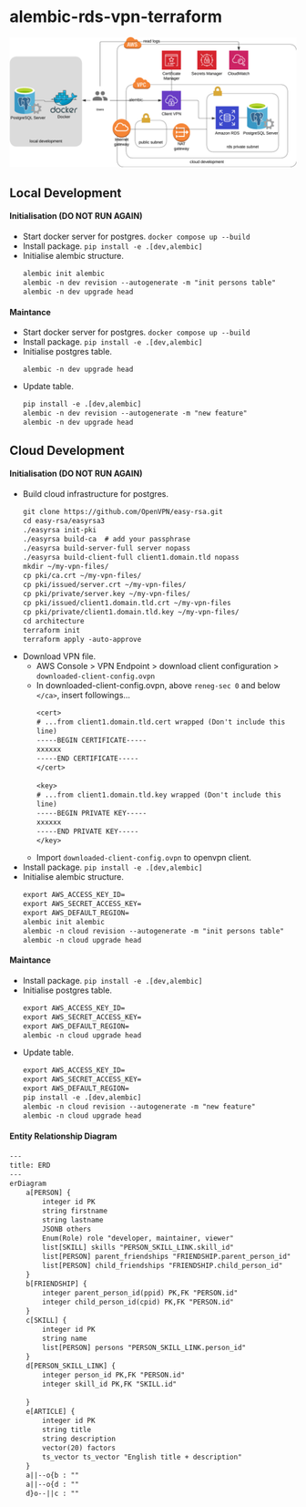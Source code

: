 # alembic-rds-vpn-terraform
![image](resources/architecture.png)

## Local Development
#### Initialisation (DO NOT RUN AGAIN)
- Start docker server for postgres. `docker compose up --build`
- Install package. `pip install -e .[dev,alembic]`
- Initialise alembic structure.
    ```
    alembic init alembic
    alembic -n dev revision --autogenerate -m "init persons table"
    alembic -n dev upgrade head
    ```
#### Maintance
- Start docker server for postgres. `docker compose up --build`
- Install package. `pip install -e .[dev,alembic]`
- Initialise postgres table.
    ```
    alembic -n dev upgrade head
    ```
- Update table.
    ```
    pip install -e .[dev,alembic]
    alembic -n dev revision --autogenerate -m "new feature"
    alembic -n dev upgrade head
    ```

## Cloud Development
#### Initialisation (DO NOT RUN AGAIN)
- Build cloud infrastructure for postgres.
    ```
    git clone https://github.com/OpenVPN/easy-rsa.git
    cd easy-rsa/easyrsa3
    ./easyrsa init-pki
    ./easyrsa build-ca  # add your passphrase
    ./easyrsa build-server-full server nopass
    ./easyrsa build-client-full client1.domain.tld nopass
    mkdir ~/my-vpn-files/
    cp pki/ca.crt ~/my-vpn-files/
    cp pki/issued/server.crt ~/my-vpn-files/
    cp pki/private/server.key ~/my-vpn-files/
    cp pki/issued/client1.domain.tld.crt ~/my-vpn-files
    cp pki/private/client1.domain.tld.key ~/my-vpn-files/
    cd architecture
    terraform init
    terraform apply -auto-approve
    ```
- Download VPN file.
    - AWS Console > VPN Endpoint > download client configuration > `downloaded-client-config.ovpn`
    - In downloaded-client-config.ovpn, above `reneg-sec 0` and below `</ca>`, insert followings...
        ```
        <cert>
        # ...from client1.domain.tld.cert wrapped (Don't include this line)
        -----BEGIN CERTIFICATE-----
        xxxxxx
        -----END CERTIFICATE-----
        </cert>

        <key>
        # ...from client1.domain.tld.key wrapped (Don't include this line)
        -----BEGIN PRIVATE KEY-----
        xxxxxx
        -----END PRIVATE KEY-----
        </key>
        ```
    - Import `downloaded-client-config.ovpn` to openvpn client.
- Install package. `pip install -e .[dev,alembic]`
- Initialise alembic structure.
    ```
    export AWS_ACCESS_KEY_ID=
    export AWS_SECRET_ACCESS_KEY=
    export AWS_DEFAULT_REGION=
    alembic init alembic
    alembic -n cloud revision --autogenerate -m "init persons table"
    alembic -n cloud upgrade head
    ```

#### Maintance
- Install package. `pip install -e .[dev,alembic]`
- Initialise postgres table.
    ```
    export AWS_ACCESS_KEY_ID=
    export AWS_SECRET_ACCESS_KEY=
    export AWS_DEFAULT_REGION=
    alembic -n cloud upgrade head
    ```
- Update table.
    ```
    export AWS_ACCESS_KEY_ID=
    export AWS_SECRET_ACCESS_KEY=
    export AWS_DEFAULT_REGION=
    pip install -e .[dev,alembic]
    alembic -n cloud revision --autogenerate -m "new feature"
    alembic -n cloud upgrade head
    ```
#### Entity Relationship Diagram

```mermaid
---
title: ERD
---
erDiagram
    a[PERSON] {
        integer id PK
        string firstname
        string lastname
        JSONB others
        Enum(Role) role "developer, maintainer, viewer"
        list[SKILL] skills "PERSON_SKILL_LINK.skill_id"
        list[PERSON] parent_friendships "FRIENDSHIP.parent_person_id"
        list[PERSON] child_friendships "FRIENDSHIP.child_person_id"
    }
    b[FRIENDSHIP] {
        integer parent_person_id(ppid) PK,FK "PERSON.id"
        integer child_person_id(cpid) PK,FK "PERSON.id"
    }
    c[SKILL] {
        integer id PK
        string name
        list[PERSON] persons "PERSON_SKILL_LINK.person_id"
    }
    d[PERSON_SKILL_LINK] {
        integer person_id PK,FK "PERSON.id"
        integer skill_id PK,FK "SKILL.id"

    }
    e[ARTICLE] {
        integer id PK
        string title
        string description
        vector(20) factors
        ts_vector ts_vector "English title + description"
    }
    a||--o{b : ""
    a||--o{d : ""
    d}o--||c : ""

```
